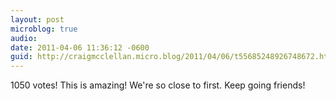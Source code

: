 ```yaml
---
layout: post
microblog: true
audio: 
date: 2011-04-06 11:36:12 -0600
guid: http://craigmcclellan.micro.blog/2011/04/06/t55685248926748672.html
---
```

1050 votes! This is amazing! We're so close to first. Keep going friends!

